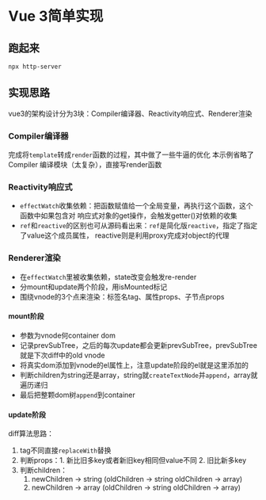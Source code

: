 # Vue 3简单实现

## 跑起来

```shell
npx http-server
```

## 实现思路

vue3的架构设计分为3块：Compiler编译器、Reactivity响应式、Renderer渲染

### Compiler编译器

完成将`template`转成`render`函数的过程，其中做了一些牛逼的优化
本示例省略了 Compiler 编译模块（太复杂），直接写render函数

### Reactivity响应式

- `effectWatch`收集依赖：把函数赋值给一个全局变量，再执行这个函数，这个函数中如果包含对
响应式对象的get操作，会触发getter()对依赖的收集
- `ref`和`reactive`的区别也可从源码看出来：`ref`是简化版`reactive`，指定了指定了value这个成员属性，
reactive则是利用proxy完成对object的代理

### Renderer渲染

- 在`effectWatch`里被收集依赖，state改变会触发re-render
- 分mount和update两个阶段，用isMounted标记
- 围绕vnode的3个点来渲染：标签名tag、属性props、子节点props

#### mount阶段

- 参数为vnode何container dom
- 记录prevSubTree，之后的每次update都会更新prevSubTree，prevSubTree就是下次diff中的old vnode
- 将真实dom添加到vnode的el属性上，注意update阶段的el就是这里添加的
- 判断children为string还是array，string就`createTextNode`并`append`，array就遍历递归
- 最后把整颗dom树`append`到container

#### update阶段

diff算法思路：

1. tag不同直接`replaceWith`替换
2. 判断props：1. 新比旧多key或者新旧key相同但value不同 2. 旧比新多key
3. 判断children：
   1. newChildren -> string  (oldChildren -> string  oldChildren -> array)
   2. newChildren -> array  (oldChildren -> string  oldChildren -> array)

